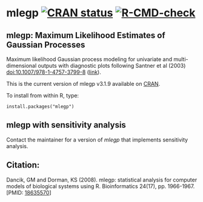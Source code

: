 # mlegp [![CRAN status](https://www.r-pkg.org/badges/version/mlegp)](https://cran.r-project.org/package=mlegp) [![R-CMD-check](https://github.com/gdancik/mlegp/workflows/R-CMD-check/badge.svg)](https://github.com/gdancik/mlegp/actions)

## mlegp: Maximum Likelihood Estimates of Gaussian Processes 

Maximum likelihood Gaussian process modeling for univariate and multi-dimensional outputs with diagnostic plots following Santner et al (2003) <doi:10.1007/978-1-4757-3799-8> ([link](https://link.springer.com/book/10.1007/978-1-4757-3799-8)). 

This is the current version of mlegp v3.1.9 available on [CRAN](https://cran.r-project.org/web/packages/mlegp/index.html). 

To install <mlegp> from within R, type:
~~~
install.packages("mlegp")
~~~

## mlegp with sensitivity analysis

Contact the maintainer for a version of *mlegp* that implements sensitivity analysis.

## Citation:

Dancik, GM and Dorman, KS (2008). mlegp: statistical analysis for
computer models of biological systems using R. Bioinformatics 24(17),
pp. 1966-1967. \[PMID: [18635570](http://www.ncbi.nlm.nih.gov/pubmed/18635570)\]

